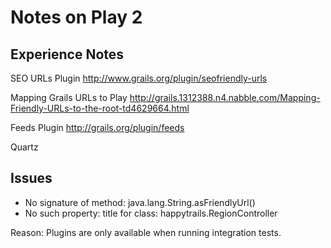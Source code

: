 Notes on Play 2
===============

Experience Notes
----------------
SEO URLs Plugin
http://www.grails.org/plugin/seofriendly-urls

Mapping Grails URLs to Play
http://grails.1312388.n4.nabble.com/Mapping-Friendly-URLs-to-the-root-td4629664.html

Feeds Plugin
http://grails.org/plugin/feeds

Quartz

Issues
-----------------
* No signature of method: java.lang.String.asFriendlyUrl()
* No such property: title for class: happytrails.RegionController

Reason: Plugins are only available when running integration tests.
